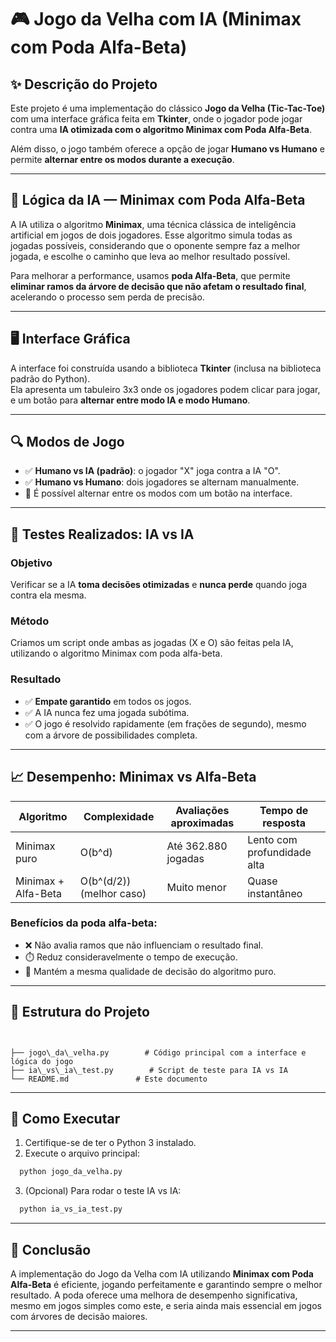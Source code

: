 # 🎮 Jogo da Velha com IA (Minimax com Poda Alfa-Beta)

## ✨ Descrição do Projeto

Este projeto é uma implementação do clássico **Jogo da Velha (Tic-Tac-Toe)** com uma interface gráfica feita em **Tkinter**, onde o jogador pode jogar contra uma **IA otimizada com o algoritmo Minimax com Poda Alfa-Beta**.

Além disso, o jogo também oferece a opção de jogar **Humano vs Humano** e permite **alternar entre os modos durante a execução**.

---

## 🧠 Lógica da IA — Minimax com Poda Alfa-Beta

A IA utiliza o algoritmo **Minimax**, uma técnica clássica de inteligência artificial em jogos de dois jogadores. Esse algoritmo simula todas as jogadas possíveis, considerando que o oponente sempre faz a melhor jogada, e escolhe o caminho que leva ao melhor resultado possível.

Para melhorar a performance, usamos **poda Alfa-Beta**, que permite **eliminar ramos da árvore de decisão que não afetam o resultado final**, acelerando o processo sem perda de precisão.

---

## 🖥️ Interface Gráfica

A interface foi construída usando a biblioteca **Tkinter** (inclusa na biblioteca padrão do Python).  
Ela apresenta um tabuleiro 3x3 onde os jogadores podem clicar para jogar, e um botão para **alternar entre modo IA e modo Humano**.

---

## 🔍 Modos de Jogo

- ✅ **Humano vs IA (padrão)**: o jogador "X" joga contra a IA "O".
- ✅ **Humano vs Humano**: dois jogadores se alternam manualmente.
- 🔄 É possível alternar entre os modos com um botão na interface.

---

## 🧪 Testes Realizados: IA vs IA

### Objetivo
Verificar se a IA **toma decisões otimizadas** e **nunca perde** quando joga contra ela mesma.

### Método
Criamos um script onde ambas as jogadas (X e O) são feitas pela IA, utilizando o algoritmo Minimax com poda alfa-beta.

### Resultado
- ✅ **Empate garantido** em todos os jogos.
- ✅ A IA nunca fez uma jogada subótima.
- ✅ O jogo é resolvido rapidamente (em frações de segundo), mesmo com a árvore de possibilidades completa.

---

## 📈 Desempenho: Minimax vs Alfa-Beta

| Algoritmo         | Complexidade        | Avaliações aproximadas | Tempo de resposta |
|-------------------|---------------------|-------------------------|-------------------|
| Minimax puro      | O(b^d)              | Até 362.880 jogadas     | Lento com profundidade alta |
| Minimax + Alfa-Beta | O(b^(d/2)) (melhor caso) | Muito menor              | Quase instantâneo |

### Benefícios da poda alfa-beta:
- ❌ Não avalia ramos que não influenciam o resultado final.
- ⏱️ Reduz consideravelmente o tempo de execução.
- 🧠 Mantém a mesma qualidade de decisão do algoritmo puro.

---

## 📂 Estrutura do Projeto

```


├── jogo\_da\_velha.py        # Código principal com a interface e lógica do jogo   
├── ia\_vs\_ia\_test.py        # Script de teste para IA vs IA  
└── README.md               # Este documento

````

---

## 🚀 Como Executar

1. Certifique-se de ter o Python 3 instalado.
2. Execute o arquivo principal:

```bash
  python jogo_da_velha.py
````

3. (Opcional) Para rodar o teste IA vs IA:

```bash
  python ia_vs_ia_test.py
```

---

## 📌 Conclusão

A implementação do Jogo da Velha com IA utilizando **Minimax com Poda Alfa-Beta** é eficiente, jogando perfeitamente e garantindo sempre o melhor resultado. A poda oferece uma melhora de desempenho significativa, mesmo em jogos simples como este, e seria ainda mais essencial em jogos com árvores de decisão maiores.

---